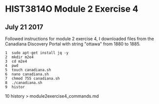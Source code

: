 # HIST3814O Module 2 Exercise 4
## July 21 2017

Followed instructions for module 2 exercise 4, I downloaded files from the Canadiana Discovery Portal with string "ottawa" from 1880 to 1885.

    1  sudo apt-get install jq -y
    2  mkdir m2e4
    3  cd m2e4
    4  pwd
    5  touch canadiana.sh
    6  nano canadiana.sh
    7  chmod 755 canadiana.sh
    8  ./canadiana.sh
    9  histor
   10  history > module2exercise4_commands.md

